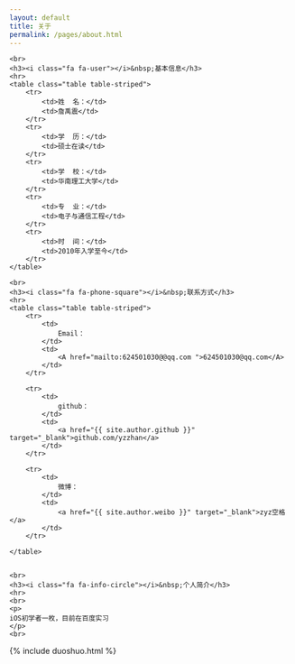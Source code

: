 ```yaml
---
layout: default
title: 关于
permalink: /pages/about.html
---
```


<div class="home">
	
	<br>
	<h3><i class="fa fa-user"></i>&nbsp;基本信息</h3>
	<hr>
	<table class="table table-striped">
		<tr>
			<td>姓  名：</td>    
			<td>詹禹震</td>
		</tr>
		<tr>
			<td>学  历：</td>    
			<td>硕士在读</td>
		</tr>
		<tr>
			<td>学  校：</td>    
			<td>华南理工大学</td>
		</tr>
		<tr>
			<td>专  业：</td>    
			<td>电子与通信工程</td>
		</tr>
		<tr>
			<td>时  间：</td>    
			<td>2010年入学至今</td>
		</tr>
	</table>

	<br>
	<h3><i class="fa fa-phone-square"></i>&nbsp;联系方式</h3>
	<hr>
	<table class="table table-striped">
		<tr>
			<td>
				Email：
			</td>  
			<td>
				<A href="mailto:624501030@@qq.com ">624501030@qq.com</A>			
			</td>
		</tr>

		<tr>
			<td>
				github：
			</td>  
			<td>
				<a href="{{ site.author.github }}" target="_blank">github.com/yzzhan</a>
			</td>  
		</tr>

		<tr>
			<td>
				微博：
			</td> 
			<td>
				<a href="{{ site.author.weibo }}" target="_blank">zyz空格</a>
			</td> 
		</tr>

	</table>


	<br>
	<h3><i class="fa fa-info-circle"></i>&nbsp;个人简介</h3>
	<hr>
	<br>
	<p>
	iOS初学者一枚，目前在百度实习
	</p>
	<br>


</div>


<div>
{% include duoshuo.html %}
</div>
